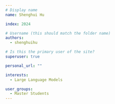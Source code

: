 ```yaml
---
# Display name
name: Shenghui Hu

index: 2024

# Username (this should match the folder name)
authors:
  - shenghuihu

# Is this the primary user of the site?
superuser: true

personal_url: ""

interests:
  - Large Language Models

user_groups:
  - Master Students
---
```

